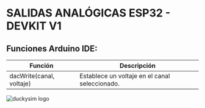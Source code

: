 # SALIDAS ANALÓGICAS ESP32 - DEVKIT V1


## Funciones Arduino IDE:




| Función | Descripción |
| ------------- | ------------- |
| dacWrite(canal, voltaje) | Establece un voltaje en el canal seleccionado. 


<img src="/canales.jpg" alt="duckysim logo"/>













